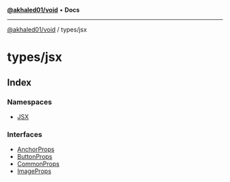 [**@akhaled01/void**](../../README.md) • **Docs**

***

[@akhaled01/void](../../README.md) / types/jsx

# types/jsx

## Index

### Namespaces

- [JSX](namespaces/JSX/README.md)

### Interfaces

- [AnchorProps](interfaces/AnchorProps.md)
- [ButtonProps](interfaces/ButtonProps.md)
- [CommonProps](interfaces/CommonProps.md)
- [ImageProps](interfaces/ImageProps.md)
